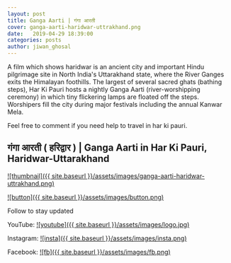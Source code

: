 ```yaml
---
layout: post
title: Ganga Aarti | गंगा आरती
cover: ganga-aarti-haridwar-uttrakhand.png
date:   2019-04-29 18:39:00
categories: posts
author: jiwan_ghosal
---
```


A film which shows haridwar is an ancient city and important Hindu pilgrimage site in North India's Uttarakhand state, where the River Ganges exits the Himalayan foothills. The largest of several sacred ghats (bathing steps), Har Ki Pauri hosts a nightly Ganga Aarti (river-worshipping ceremony) in which tiny flickering lamps are floated off the steps. Worshipers fill the city during major festivals including the annual Kanwar Mela.

Feel free to comment if you need help to travel in har ki pauri.


## गंगा आरती ( हरिद्वार ) | Ganga Aarti in Har Ki Pauri, Haridwar-Uttarakhand 
[![thumbnail]({{ site.baseurl }}/assets/images/ganga-aarti-haridwar-uttrakhand.png)](https://youtu.be/6l9vKv89QzU "thumbnail")

[![button]({{ site.baseurl }}/assets/images/button.png)](https://www.youtube.com/c/JiwanGhosal/?sub_confirmation=1 "button") 



Follow to stay updated

YouTube: [![youtube]({{ site.baseurl }}/assets/images/logo.jpg)](https://www.youtube.com/c/JiwanGhosal "youtube")

Instagram: [![insta]({{ site.baseurl }}/assets/images/insta.png)](https://www.instagram.com/stchr_heart/ "insta") 

Facebook: [![fb]({{ site.baseurl }}/assets/images/fb.png)](https://www.facebook.com/jiwan.ghosal/ "fb")